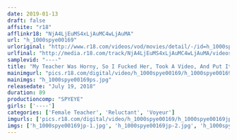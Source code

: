 ```yaml
---
date: 2019-01-13
draft: false
affsite: "r18"
afflinkr18: "NjA4LjEuMS4xLjAuMC4wLjAuMA"
url: "h_1000spye00169"
urloriginal: "http://www.r18.com/videos/vod/movies/detail/-/id=h_1000spye00169"
urlfinal: "http://media.r18.com/track/NjA4LjEuMS4xLjAuMC4wLjAuMA/videos/vod/movies/detail/-/id=h_1000spye00169"
samplevid: "----"
title: "My Teacher Was Horny, So I Fucked Her, Took A Video, And Put It On The Internet"
mainimgurl: "pics.r18.com/digital/video/h_1000spye00169/h_1000spye00169ps.jpg"
mainimgs: "h_1000spye00169ps.jpg"
releasedate: "July 19, 2018"
duration: 89
productioncomp: "SPYEYE"
girls: ['----']
categories: ['Female Teacher', 'Reluctant', 'Voyeur']
imgurls: ['pics.r18.com/digital/video/h_1000spye00169/h_1000spye00169jp-1.jpg', 'pics.r18.com/digital/video/h_1000spye00169/h_1000spye00169jp-2.jpg', 'pics.r18.com/digital/video/h_1000spye00169/h_1000spye00169jp-3.jpg', 'pics.r18.com/digital/video/h_1000spye00169/h_1000spye00169jp-4.jpg', 'pics.r18.com/digital/video/h_1000spye00169/h_1000spye00169jp-5.jpg', 'pics.r18.com/digital/video/h_1000spye00169/h_1000spye00169jp-6.jpg', 'pics.r18.com/digital/video/h_1000spye00169/h_1000spye00169jp-7.jpg', 'pics.r18.com/digital/video/h_1000spye00169/h_1000spye00169jp-8.jpg', 'pics.r18.com/digital/video/h_1000spye00169/h_1000spye00169jp-9.jpg', 'pics.r18.com/digital/video/h_1000spye00169/h_1000spye00169jp-10.jpg', 'pics.r18.com/digital/video/h_1000spye00169/h_1000spye00169jp-11.jpg', 'pics.r18.com/digital/video/h_1000spye00169/h_1000spye00169jp-12.jpg', 'pics.r18.com/digital/video/h_1000spye00169/h_1000spye00169jp-13.jpg', 'pics.r18.com/digital/video/h_1000spye00169/h_1000spye00169jp-14.jpg', 'pics.r18.com/digital/video/h_1000spye00169/h_1000spye00169jp-15.jpg', 'pics.r18.com/digital/video/h_1000spye00169/h_1000spye00169jp-16.jpg', 'pics.r18.com/digital/video/h_1000spye00169/h_1000spye00169jp-17.jpg', 'pics.r18.com/digital/video/h_1000spye00169/h_1000spye00169jp-18.jpg', 'pics.r18.com/digital/video/h_1000spye00169/h_1000spye00169jp-19.jpg', 'pics.r18.com/digital/video/h_1000spye00169/h_1000spye00169jp-20.jpg']
imgs: ['h_1000spye00169jp-1.jpg', 'h_1000spye00169jp-2.jpg', 'h_1000spye00169jp-3.jpg', 'h_1000spye00169jp-4.jpg', 'h_1000spye00169jp-5.jpg', 'h_1000spye00169jp-6.jpg', 'h_1000spye00169jp-7.jpg', 'h_1000spye00169jp-8.jpg', 'h_1000spye00169jp-9.jpg', 'h_1000spye00169jp-10.jpg', 'h_1000spye00169jp-11.jpg', 'h_1000spye00169jp-12.jpg', 'h_1000spye00169jp-13.jpg', 'h_1000spye00169jp-14.jpg', 'h_1000spye00169jp-15.jpg', 'h_1000spye00169jp-16.jpg', 'h_1000spye00169jp-17.jpg', 'h_1000spye00169jp-18.jpg', 'h_1000spye00169jp-19.jpg', 'h_1000spye00169jp-20.jpg']
---
```

